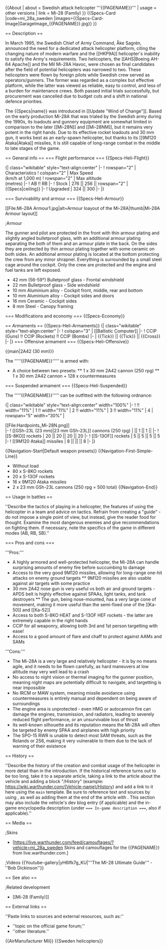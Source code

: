 {{About
| about = Swedish attack helicopter '''{{PAGENAME}}'''
| usage = other versions
| link = Mi-28 (Family)
}}
{{Specs-Card
|code=mi_28a_sweden
|images={{Specs-Card-Image|GarageImage_{{PAGENAME}}.jpg}}
}}

== Description ==
<!-- ''In the description, the first part should be about the history of and the creation and combat usage of the helicopter, as well as its key features. In the second part, tell the reader about the helicopter in the game. Insert a screenshot of the vehicle, so that if the novice player does not remember the vehicle by name, he will immediately understand what kind of vehicle the article is talking about.'' -->
In March 1995, the Swedish Chief of Army Command, Åke Sagrén, announced the need for a dedicated attack helicopter platform, citing the changing nature of modern warfare and the [[HKP9A]] helicopter's inability to satisfy the Army's requirements. Two helicopters, the [[AHS|Boeing AH-64 Apache]] and the Mil Mi-28A Havoc, were chosen as final candidates after the field of potential helicopters was narrowed to two. These helicopters were flown by foreign pilots while Swedish crew served as operators/gunners. The former was regarded as a complex but effective platform, while the latter was viewed as reliable, easy to control, and less of a burden for maintenance crews. Both passed initial trials successfully, but procurement was cancelled due to budget cuts and a shift in national defence priorities.

The {{Specs|name}} was introduced in [[Update "Wind of Change"]]. Based on the early production Mi-28A that was trialed by the Swedish army during the 1990s, its loadouts and gunnery equipment are somewhat limited in comparison to the later [[Mi-28N]] and [[Mi-28NM]], but it remains very potent in the right hands. Due to its effective rocket loadouts and 30 mm gun, it works best as an early-spawn helicopter, but thanks to its [[9M120 Ataka|Ataka]] missiles, it is still capable of long-range combat in the middle to late stages of the game.

== General info ==
=== Flight performance ===
{{Specs-Heli-Flight}}
<!-- ''Describe how the helicopter behaves in the air. Speed, manoeuvrability, acceleration and allowable loads - these are the most important characteristics of the vehicle.'' -->

{| class="wikitable" style="text-align:center"
|-
! rowspan="2" | Characteristics
! colspan="2" | Max Speed<br>(km/h at 1,000 m)
! rowspan="2" | Max altitude<br>(metres)
|-
! AB !! RB
|-
! Stock
| 276 || 256 || rowspan="2" | {{Specs|ceiling}}
|-
! Upgraded
| 324 || 300
|-
|}

=== Survivability and armour ===
{{Specs-Heli-Armour}}
<!-- ''Examine the survivability of the helicopter. Note how vulnerable the structure is and how secure the pilot is, whether the fuel tanks are armoured, etc. Describe the armour, if there is any, and also mention the vulnerability of other critical systems.'' -->
[[File:Mi-28A Armour1.jpg|alt=Armour loayout of the Mi-28A|thumb|Mi-28A  Armour layout]]

;Armour

The gunner and pilot are protected in the front with thin armour plating and slightly angled bulletproof glass, with an additional armour plating separating the both of them and an armour plate in the back. On the sides they are protected by thin armour plating together with some ceramic on both sides. An additional armour plating is located at the bottom protecting the crew from any minor shrapnel. Everything is surrounded by a small steel cage around the cockpit. Only the crew are protected and the engine and fuel tanks are left exposed.

* 42 mm (56-59°) Bulletproof glass - Frontal windshield
* 22 mm Bulletproof glass - Side windshield
* 10 mm Aluminium alloy - Cockpit front, middle, rear and bottom
* 10 mm Aluminium alloy - Cockpit sides and doors
* 16 mm Ceramic - Cockpit sides
* 8 mm Steel - Canopy framing

=== Modifications and economy ===
{{Specs-Economy}}

== Armaments ==
{{Specs-Heli-Armaments}}
{| class="wikitable" style="text-align:center"
|-
! colspan="3" | [[Ballistic Computer]]
|-
! CCIP (Guns) !! CCIP (Rockets) !! CCIP (Bombs)
|-
| {{Tick}} || {{Tick}} || {{Cross}}
|-
|}
=== Offensive armament ===
{{Specs-Heli-Offensive}}
<!-- ''Describe the offensive armament of the helicopter, if any. Describe how effective the cannons and machine guns are in battle, also what ammunition belts or drums are better to use. If there is no offensive weaponry, delete this subsection.'' -->
{{main|2A42 (30 mm)}}

The '''''{{PAGENAME}}''''' is armed with:

* A choice between two presets:
** 1 x 30 mm 2A42 cannon (250 rpg)
** 1 x 30 mm 2A42 cannon + 128 x countermeasures

=== Suspended armament ===
{{Specs-Heli-Suspended}}
<!-- ''Describe the helicopter's suspended armament: additional cannons under the winglets, any bombs, and rockets. Since any helicopter is essentially only a platform for suspended weaponry, this section is significant and deserves your special attention. If there is no suspended weaponry remove this subsection.'' -->

The '''''{{PAGENAME}}''''' can be outfitted with the following ordnance:

{| class="wikitable" style="text-align:center" width="100%"
|-
! !! width="11%" | 1 !! width="11%" | 2 !! width="11%" | 3 !! width="11%" | 4
| rowspan="5" width="30%" | <div class="ttx-image">[[File:Hardpoints_Mi-28N.png]]</div>
|-
! [[GSh-23L (23 mm)|23 mm GSh-23L]] cannons (250 rpg)
| || 1 || 1 ||
|-
! [[S-8KO]] rockets
| 20 || 20 || 20 || 20
|-
! [[S-13OF]] rockets
| 5 || 5 || 5 || 5
|-
! [[9M120 Ataka]] missiles
| 8 || || || 8
|-
|}

{{Navigation-Start|Default weapon presets}}
{{Navigation-First-Simple-Line}}
* Without load
* 80 x S-8KO rockets
* 20 x S-13OF rockets
* 16 x 9M120 Ataka missiles
* 2 x 23 mm GSh-23L cannons (250 rpg = 500 total)
{{Navigation-End}}

== Usage in battles ==
<!-- ''Describe the tactics of playing in a helicopter, the features of using the helicopter in a team and advice on tactics. Refrain from creating a "guide" - do not impose a single point of view, but instead, give the reader food for thought. Examine the most dangerous enemies and give recommendations on fighting them. If necessary, note the specifics of the game in different modes (AB, RB, SB).'' -->
''Describe the tactics of playing in a helicopter, the features of using the helicopter in a team and advice on tactics. Refrain from creating a "guide" - do not impose a single point of view, but instead, give the reader food for thought. Examine the most dangerous enemies and give recommendations on fighting them. If necessary, note the specifics of the game in different modes (AB, RB, SB).''

=== Pros and cons ===
<!-- ''Summarise and briefly evaluate the vehicle in terms of its characteristics and combat effectiveness. Mark its pros and cons in the bulleted list. Try not to use more than 6 points for each of the characteristics. Avoid using categorical definitions such as "bad", "good" and the like - use substitutions with softer forms such as "inadequate" and "effective".'' -->

'''Pros:'''

* A highly armored and well-protected helicopter, the Mi-28A can handle surprising amounts of enemy fire before succumbing to damage
* Access to the very good 9M120 missiles, allowing for long-range one-hit attacks on enemy ground targets
** 9M120 missiles are also usable against air targets with some practice
* 30 mm 2A42 nose gun is very useful vs both air and ground targets - APDS belt is highly effective against SPAAs, light tanks, and tank destroyers
** The gun, being nose-mounted, has a very large cone of movement, making it more useful than the semi-fixed one of the [[Ka-50]] and [[Ka-52]]
* Access to both S-8KO HEAT and S-13OF HEF rockets - the latter are extremely capable in the right hands
* CCIP for all weaponry, allowing both 3rd and 1st person targetting with ease!
* Access to a good amount of flare and chaff to protect against AAMs and SAMs

'''Cons:'''

* The Mi-28A is a very large and relatively helicopter - it is by no means agile, and it needs to be flown carefully, as hard maneuvers at low altitude may very well lead to a crash
* No access to night vision or thermal imaging for the gunner position, meaning night maps are potentially difficult to navigate, and targetting is near impossible
* No IRCM or MAW system, meaning missile avoidance using countermeasures is entirely manual and dependent on being aware of surroundings
* The engine area is unprotected - even HMG or autocannon fire can damage the engines, transmission, and radiators, leading to severely reduced flight performance, or an unsurvivable loss of thrust
* Its well-known silhouette and its reputation means the Mi-28A will often be targeted by enemy SPAA and airplanes with high priority
* The SPO-15 RWR is unable to detect most SAM threats, such as the Rolands or 2S6, making it very vulnerable to them due to the lack of warning of their existence

== History ==
<!-- ''Describe the history of the creation and combat usage of the helicopter in more detail than in the introduction. If the historical reference turns out to be too long, take it to a separate article, taking a link to the article about the vehicle and adding a block "/History" (example: <nowiki>https://wiki.warthunder.com/(Vehicle-name)/History</nowiki>) and add a link to it here using the <code>main</code> template. Be sure to reference text and sources by using <code><nowiki><ref></ref></nowiki></code>, as well as adding them at the end of the article with <code><nowiki><references /></nowiki></code>. This section may also include the vehicle's dev blog entry (if applicable) and the in-game encyclopedia description (under <code><nowiki>=== In-game description ===</nowiki></code>, also if applicable).'' -->
''Describe the history of the creation and combat usage of the helicopter in more detail than in the introduction. If the historical reference turns out to be too long, take it to a separate article, taking a link to the article about the vehicle and adding a block "/History" (example: <nowiki>https://wiki.warthunder.com/(Vehicle-name)/History</nowiki>) and add a link to it here using the <code>main</code> template. Be sure to reference text and sources by using <code><nowiki><ref></ref></nowiki></code>, as well as adding them at the end of the article with <code><nowiki><references /></nowiki></code>. This section may also include the vehicle's dev blog entry (if applicable) and the in-game encyclopedia description (under <code><nowiki>=== In-game description ===</nowiki></code>, also if applicable).''

== Media ==
<!-- ''Excellent additions to the article would be video guides, screenshots from the game, and photos.'' -->

;Skins
* [https://live.warthunder.com/feed/camouflages/?vehicle=mi_28a_sweden Skins and camouflages for the {{PAGENAME}} from live.warthunder.com.]

;Videos
{{Youtube-gallery|yH6Ifk7g_KU|'''The MI-28 Ultimate Guide''' - ''Bob Dickinson''}}

== See also ==
<!-- ''Links to the articles on the War Thunder Wiki that you think will be useful for the reader, for example:''
* ''reference to the series of the helicopter;''
* ''links to approximate analogues of other nations and research trees.'' -->

;Related development

* [[Mi-28 (Family)]]

== External links ==
<!-- ''Paste links to sources and external resources, such as:''
* ''topic on the official game forum;''
* ''other literature.'' -->
''Paste links to sources and external resources, such as:''

* ''topic on the official game forum;''
* ''other literature.''

{{AirManufacturer Mil}}
{{Sweden helicopters}}